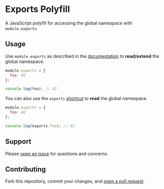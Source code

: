 Exports Polyfill
=======================

A JavaScript polyfill for accessing the global namespace with `module.exports`.

## Usage

Use `module.exports` as described in the [documentation](http://nodejs.org/api/modules.html#modules_module_exports) to **read/extend** the global namespace.

```js
module.exports = {
  foo: 42
};

console.log(foo); // 42
```

You can also use the `exports` [shortcut](http://nodejs.org/api/modules.html#modules_exports_alias) to **read** the global namespace.

```js
module.exports = {
  foo: 42
};

console.log(exports.foo); // 42
```

## Support

Please [open an issue](https://github.com/fraction/exports-polyfill/issues/new) for questions and concerns.

## Contributing

Fork this repository, commit your changes, and [open a pull request](https://github.com/fraction/exports-polyfill/compare/).
